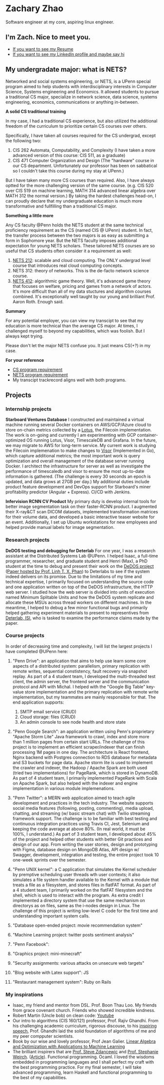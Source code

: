 # Zachary Zhao
Software engineer at my core, aspiring linux engineer.
## I'm Zach. Nice to meet you.
- [If you want to see my Resume](https://drive.google.com/file/d/1MitwAobv6OKL9T2PmZlmldUreXOQ35vA/view?usp=sharing)
- [If you want to see my LinkedIn profile and maybe say hi](https://www.linkedin.com/in/zzzhao/)

## My undergradate major: what is NETS?
Networked and social systems engineering, or NETS, is a UPenn special program aimed to help students with interdisciplinary interests in Computer Science, Systems engineering and Economics. It allowed students to pursue a traditional CS major, specialize in network science, data science, systems engineering, economics, communications or anything in-between.

**A solid CS traditional training**

In my case, I had a traditional CS experience, but also utilized the additional freedom of the curriculum to prioritize certain CS courses over others.

Specifically, I have taken all courses required for the CS undergrad, except the following two:
1. CIS 262 Automata, Computability, and Complexity (I have taken a more advanced version of this course: CIS 511, as a graduate)
2. CIS 471	Computer Organization and Design (The "hardware" course in our CS department. Unfortunately our professor has been on sabbatical so I couldn't take this course during my stay at UPenn.)

But I have taken many more CS courses than required. Also, I have always optted for the more challenging version of the same course. (e.g. CIS 520 over CIS 519 on machine learning, MATH 314 advanced linear algebra over MATH 312 the normal version.)
By taking the hardest challenges head-on, I can proudly declare that my undergraduate education is much more transformative and fullfilling than a traditional CS major.

**Something a little more**

Any CS faculty @Penn holds the NETS student at the same technical proficiency requirement as the CS (named CIS @ UPenn) student. In fact, the transfer process between the two majors is as easy as submitting a form in Sophomore year. But the NETS faculty imposes additional expectation for young NETS scholars. These tailored NETS courses are so useful that CS students often consider it a requirement as well:
1. [NETS 212](https://nets212.seas.upenn.edu/): scalable and cloud computing. The ONLY undergrad level course that introduces real cloud computing concepts.
2. NETS 312: theory of networks. This is the de-facto network science course.
3. [NETS 412](https://www.cis.upenn.edu/~aaroth/courses/agtS17.html): algorithmic game theory. Well, it's advanced game theory that focuses on welfare, pricing and games from a network of actors. It's more difficult than all of my data stuctures and algorithm courses combined. It's exceptionally well taught by our young and brilliant Prof. Aaron Roth. Enough said. 

**Summary**

For any potential employer, you can view my transcipt to see that my education is more technical than the average CS major. At times, I challenged myself to beyond my capabilities, which was foolish. But I always kept trying.

Please don't let the major NETS confuse you. It just means CS(+?) in my case.

**For your reference**

- [CS program requirement](https://catalog.upenn.edu/undergraduate/programs/computer-science-bse/)
- [NETS program requirement](https://www.nets.upenn.edu/long/nets-curriculum)
- My transcipt trackrecord aligns well with both programs.

## Projects
### Internship projects
**Starboard Ventures Database**
I constructed and maintained a virtual machine running several Docker containers on AWS/GCP/Azure cloud to store on-chain metrics collected by a [Lotus](https://spec.filecoin.io/), the Filecoin implementation.
The work is on-going and currently I am experimenting with GCP container-optimized OS running Lotus, Visor, TimescaleDB and Grafana. In the future, we may migrate to AWS for long-term service.
My current work is studying the Filecoin implemenation to make changes to [Visor](https://github.com/filecoin-project/sentinel-visor) (Implemented in Go), which capture additional metrics; the most important work is query optimization and overall management of the database server running Docker. I architect the infrastructure for server as well as investigate the performance of timescaledb and visor to ensure the most up-to-date information is gathered. (The challenge is every 30 seconds an epoch is updated, and data grows at 27GB per day.)
My additional duties include product feature development and DevOps support for Starboard's miner profitability predictor (Angular + Express). CI/CD with Jenkins.

**Infervision RCNN CV Product**
My primary duty is develop internal tools for better image segmentation task on their faster-RCNN product. I augmented their X-ray&CT scan DICOM datasets, implemented transformation matrices for their volume data, and developed a basic interactive teaser website for an event. 
Additionally, I set up Ubuntu workstations for new employees and helped provide manual labels for image segmentation.

### Research projects
**DeDOS testing and debugging for Deterlab**
For one year, I was a research assistant at the Distributed Systems Lab @UPenn. I helped Isaac, a full-time programmer, researcher, and graduate student and Henri (Max), a PhD student at the time to debug and present their work on the [DeDOS project](https://dedos.cis.upenn.edu/) ([Paper hosted by Prof. Linh T. X. Phan](cis.upenn.edu/~linhphan/papers/acsac18-dedos.pdf)) to Deterlabs to see if the system indeed delivers on its promise.
Due to the limitations of my time and technical expertise, I primarily focused on understanding the source code and one application written on top of the DeDOS infrastructure, the HTTP web server. I studied how the web server is divided into units of execution named Minimum Splitable Units and how the DeDOS system replicate and allocate these MSUs across thread workers on different machines.
In the meantime, I helped to debug a few minor functional bugs and primarily helped gathering experiment materials to present to representives from [Deterlab, ISI](https://www.isi.deterlab.net/index.php3), who is tasked to examine the performance claims made by the paper. 
### Course projects
In order of decreasing time and complexity, I will list the largest projects I have completed @UPenn here:

1. "Penn Drive": an application that aims to help use learn some core aspects of a distributed system: parallelism, primary replication with remote writes, sequential constistency, fault recovery via snapshot replay. As part of a 4 student team, I developed the multi-threaded test client, the admin server, the frontend server and the communication protocol and API with Michal. I helped with the "Google Big Table" key-value store implementation and the primary replication with remote write implementation, but my teammates are mainly responsible for that.
The end application supports: 
    1. SMTP email service (CRUD)
    2. Cloud storage: files (CRUD)
    3. An admin console to see node health and store state

2. "Penn Google Search": an application written using Penn's proprietary "Apache Storm Lite" Java framework to crawl, index and store more than 1 million pages from certain start URLs. The challenge of this project is to implement an efficient scraper/indexer that can finish processing 1M pages in one day. The architecture is React frontend, Nginx backend with Postgres connection to RDS database for metadata and S3 buckets for page data. Apache storm lite is used to implement the crawler and indexer, the Hadoop / Apache Spark are both used (tried two implementations) for PageRank, which is stored in DynamoDB. As part of 4 student team, I primarily implemented PageRank with Scala on Apache Spark, but also helped with the indexer and engine implementation in various module implemenations.
3. "Penn Twitter": a MERN web application aimed to teach agile development and practices in the tech industry. The website supports social media features (following, posting, commenting), media upload, chatting, and streaming (w/ basic stream chat) with Twilio streaming framework support. The challenge is to be familiar with best testing and continuous integration practices using Travis CI, Jest, Selenium and keeping the code average at above 80%. (In real world, it must be 100%, I understand.) As part of 3 student team, I developed about 45% of the project and helped other students with better Git practices and design of our app. From writing the user stories, design and prototyping with Figma, database design on MongoDB Atlas, API design w/ Swagger, development, integration and testing, the entire project took 10 one-week sprints over the semester.
4. "Penn UNIX kernel": a C application that simulates the Kernel scheduler by premptive scheduling user threads wth user contexts; it also simulates a file system handler available to the Kernel with a module that treats a file as a filesystem, and stores files in flatFAT format. As part of a 4 student team, I primarily worked on the flatFAT filesystem and the shell, which is used to interact with the program. As extra credit I implemented a directory system that use the same mechanism on directorys as on files, same as the i-nodes design in Linux. The challenge of this project is writing low-level C code for the first time and understanding important system calls.
5. "Database open-ended project: movie recommendation system"
6. "Machine Learning project: twitter posts sentiment analysis"
7. "Penn Facebook": 
8. "Graphics project: mini-minecraft"
9. "Security assignments: various attacks on unsecure web targets"
10. "Blog website with Latex support": JS
11. "Restaurant management system": Ruby on Rails


### My inspirations
- Isaac, my friend and mentor from DSL. Prof. Boon Thau Loo. My friends from grace covenant church. Friends who showed incredible kindness.
- Robert Martin (Uncle bob) on clean code: [Youtube](https://www.youtube.com/watch?v=7EmboKQH8lM&list=PLdpsE-GEhYVn_81kDPo1mwE73UgYCeMLu)
- Our intro to algorithms (CIS 160/121) professor, Prof. Rajiv Ghandhi. From his challenging academic curriculum, rigorous discouse, to his [inspiring speech](https://www.youtube.com/watch?v=Kao_IZUCKgg), Prof. Ghandhi laid the solid foundation of algorithms of me and my peer compputer scientists.
- Book by our wise and lovely professor, Prof Jean Galier. [Linear Algebra and Optimization with Applications to Machine Learning](https://www.cis.upenn.edu/~jean/gbooks/linalg.html)
- The brilliant inspirers that are [Prof. Steve Zdancewic](https://www.cis.upenn.edu/~stevez/) and [Prof. Stephanie Weirch](https://www.cis.upenn.edu/~sweirich/). ([Article](https://csweb.rice.edu/news/stephanie-weirich-passion-programming-languages)). Functional programming. Ocaml. I loved the wisdoms embedded in programming languages and I shall perfect my craft with the best programming practice. For my final semester, I will take advanced programming, learn Haskell and functional programming to the best of my capabilities.
